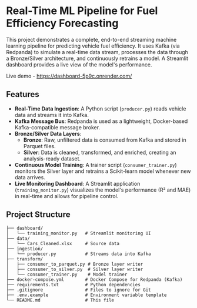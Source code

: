 # Real-Time ML Pipeline for Fuel Efficiency Forecasting

This project demonstrates a complete, end-to-end streaming machine learning pipeline for predicting vehicle fuel efficiency. It uses Kafka (via Redpanda) to simulate a real-time data stream, processes the data through a Bronze/Silver architecture, and continuously retrains a model. A Streamlit dashboard provides a live view of the model's performance.

Live demo - https://dashboard-5p9c.onrender.com/
## Features

- **Real-Time Data Ingestion**: A Python script (`producer.py`) reads vehicle data and streams it into Kafka.
- **Kafka Message Bus**: Redpanda is used as a lightweight, Docker-based Kafka-compatible message broker.
- **Bronze/Silver Data Layers**:
  - **Bronze**: Raw, unfiltered data is consumed from Kafka and stored in Parquet files.
  - **Silver**: Data is cleaned, transformed, and enriched, creating an analysis-ready dataset.
- **Continuous Model Training**: A trainer script (`consumer_trainer.py`) monitors the Silver layer and retrains a Scikit-learn model whenever new data arrives.
- **Live Monitoring Dashboard**: A Streamlit application (`training_monitor.py`) visualizes the model's performance (R² and MAE) in real-time and allows for pipeline control.

## Project Structure

```
├── dashboard/
│   └── training_monitor.py   # Streamlit monitoring UI
├── data/
│   └── Cars_Cleaned.xlsx     # Source data
├── ingestion/
│   └── producer.py           # Streams data into Kafka
├── transform/
│   ├── consumer_to_parquet.py # Bronze layer writer
│   ├── consumer_to_silver.py  # Silver layer writer
│   └── consumer_trainer.py    # Model trainer
├── docker-compose.yml        # Docker Compose for Redpanda (Kafka)
├── requirements.txt          # Python dependencies
├── .gitignore                # Files to ignore for Git
├── .env.example              # Environment variable template
└── README.md                 # This file
```
